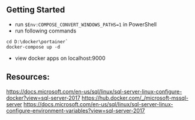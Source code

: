 ## Getting Started

* run `$Env:COMPOSE_CONVERT_WINDOWS_PATHS=1` in PowerShell
* run following commands
```
cd D:\docker\portainer`
docker-compose up -d
```
* view docker apps on localhost:9000


## Resources:

https://docs.microsoft.com/en-us/sql/linux/sql-server-linux-configure-docker?view=sql-server-2017
https://hub.docker.com/_/microsoft-mssql-server
https://docs.microsoft.com/en-us/sql/linux/sql-server-linux-configure-environment-variables?view=sql-server-2017

